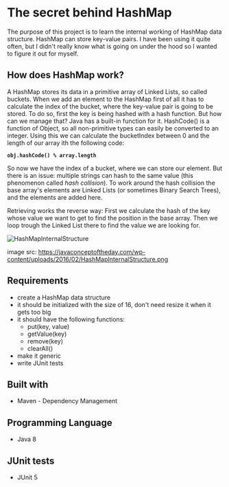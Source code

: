  # The secret behind HashMap 
 
The purpose of this project is to learn the internal working of HashMap data structure. HashMap can store key-value pairs. 
I have been using it quite often, but I didn't really know what is going on under the hood so I wanted to figure it out for myself.

## How does HashMap work?

A HashMap stores its data in a primitive array of Linked Lists, so called buckets. When we add an element to the HashMap
first of all it has to calculate the index of the bucket, where the key-value pair is going to be stored. To do so, first the key is being hashed with a hash function. 
But how can we manage that? 
Java has a built-in function for it. HashCode() is a function of Object, so all non-primitive types can easily be converted to an integer. Using this we can calculate the bucketIndex between 0 and the length of our array ith the following code: 

**```obj.hashCode() % array.length ```**

So now we have the index of a bucket, where we can store our element.
But there is an issue: multiple strings can hash to the same value (this phenomenon called *hash collision*). 
To work around the hash collision the base array's elements are Linked Lists (or sometimes Binary Search Trees), and the elements are added here. 
  
 Retrieving works the reverse way: First we calculate the hash of the key whose value we want to get to find the position in the base array.
Then we loop trough the Linked List there to find the value we are looking for.

![HashMapInternalStructure](https://user-images.githubusercontent.com/39567974/55667217-b267ee00-5859-11e9-873b-6036a2f39aa7.png)

image src: https://javaconceptoftheday.com/wp-content/uploads/2016/02/HashMapInternalStructure.png

## Requirements
- create a HashMap data structure
- it should be initialized with the size of 16, don't need resize it when it gets too big
- it should have the following functions: 
    - put(key, value)
    - getValue(key)
    - remove(key)
    - clearAll()
- make it generic
- write JUnit tests


## Built with
- Maven - Dependency Management

## Programming Language 
- Java 8

## JUnit tests
- JUnit 5 
    



